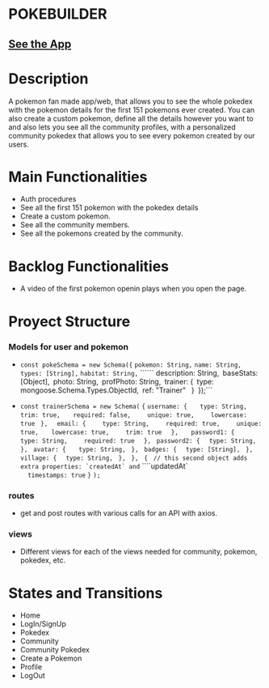 # POKEBUILDER
 
 
## [See the App](https://pokebuilder.cyclic.app/)
 
# Description
 
A pokemon fan made app/web, that allows you to see the whole pokedex with the pokemon details for the first 151 pokemons ever created. You can also create a custom pokemon, define all the details however you want to and also lets you see all the community profiles, with a personalized community pokedex that allows you to see every pokemon created by our users.

# Main Functionalities
- Auth procedures
- See all the first 151 pokemon with the pokedex details
- Create a custom pokemon.
- See all the community members.
- See all the pokemons created by the community.

 
 
# Backlog Functionalities

- A video of the first pokemon openin plays when you open the page.

 
# Proyect Structure
 
 
### Models for user and pokemon
 
 - ```const pokeSchema = new Schema({```
  ```pokemon: String,```
  ```name: String,```
  ```types: [String],```
  ```habitat: String,```
 `````` description: String,```
  ```baseStats: [Object],```
  ```photo: String,```
  ```profPhoto: String,```
  ```trainer: {```
    ```type: mongoose.Schema.Types.ObjectId,```
    ```ref: "Trainer"```
 ``` }```
```});```

- ```const trainerSchema = new Schema(```
  ```{```
    ```username: {```
   ```   type: String,```
   ```   trim: true,```
   ```   required: false,```
  ```    unique: true,```
  ```    lowercase: true```
   ``` },```
  ```  email: {```
  ```    type: String,```
  ```    required: true,```
  ```    unique: true,```
   ```   lowercase: true,```
  ```    trim: true```
  ```  },```
 ```   password1: {```
  ```    type: String,```
  ```    required: true```
  ```  },```
  ``` password2: {```
  ```  type: String,```
  ``` },```
  ``` avatar: {```
 ```   type: String,```
  ``` },```
  ``` badges: {```
  ```  type: [String],```
  ``` },```
  ``` village: {```
  ```  type: String,```
  ``` },```
 ``` },```
 ``` {```
  ```  // this second object adds extra properties: `createdAt` and ``` ````updatedAt`    
  ```  timestamps: true```
  ```}```
```);```

 ### routes
- get and post routes with various calls for an API with axios.

 
### views
 
- Different views for each of the views needed for community, pokemon, pokedex, etc.
 
 
# States and Transitions
 
- Home
- LogIn/SignUp
- Pokedex
- Community
- Community Pokedex
- Create a Pokemon
- Profile
- LogOut
